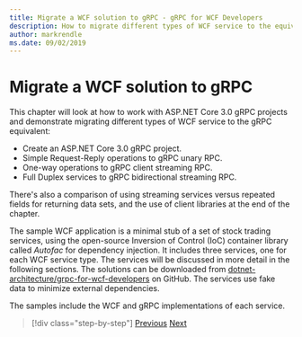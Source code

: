 ```yaml
---
title: Migrate a WCF solution to gRPC - gRPC for WCF Developers
description: How to migrate different types of WCF service to the equivalent in gRPC.
author: markrendle
ms.date: 09/02/2019
---
```


# Migrate a WCF solution to gRPC

This chapter will look at how to work with ASP.NET Core 3.0 gRPC projects and demonstrate migrating different types of WCF service to the gRPC equivalent:

- Create an ASP.NET Core 3.0 gRPC project.
- Simple Request-Reply operations to gRPC unary RPC.
- One-way operations to gRPC client streaming RPC.
- Full Duplex services to gRPC bidirectional streaming RPC.

There's also a comparison of using streaming services versus repeated fields for returning data sets, and the use of client libraries at the end of the chapter.

The sample WCF application is a minimal stub of a set of stock trading services, using the open-source Inversion of Control (IoC) container library called *Autofac* for dependency injection. It includes three services, one for each WCF service type. The services will be discussed in more detail in the following sections. The solutions can be downloaded from [dotnet-architecture/grpc-for-wcf-developers](https://github.com/dotnet-architecture/grpc-for-wcf-developers) on GitHub. The services use fake data to minimize external dependencies.

The samples include the WCF and gRPC implementations of each service.

>[!div class="step-by-step"]
>[Previous](ws-protocols.md)
>[Next](create-project.md)
